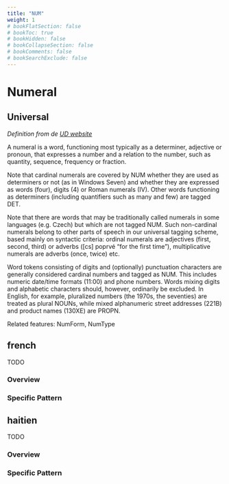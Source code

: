 ```yaml
---
title: "NUM"
weight: 1
# bookFlatSection: false
# bookToc: true
# bookHidden: false
# bookCollapseSection: false
# bookComments: false
# bookSearchExclude: false
---
```


# Numeral  

## Universal  

*Definition from de [UD website](https://universaldependencies.org/u/pos/NUM.html)*

A numeral is a word, functioning most typically as a determiner, adjective or pronoun, that expresses a number and a relation to the number, such as quantity, sequence, frequency or fraction.

Note that cardinal numerals are covered by NUM whether they are used as determiners or not (as in Windows Seven) and whether they are expressed as words (four), digits (4) or Roman numerals (IV). Other words functioning as determiners (including quantifiers such as many and few) are tagged DET.

Note that there are words that may be traditionally called numerals in some languages (e.g. Czech) but which are not tagged NUM. Such non-cardinal numerals belong to other parts of speech in our universal tagging scheme, based mainly on syntactic criteria: ordinal numerals are adjectives (first, second, third) or adverbs ([cs] poprvé “for the first time”), multiplicative numerals are adverbs (once, twice) etc.

Word tokens consisting of digits and (optionally) punctuation characters are generally considered cardinal numbers and tagged as NUM. This includes numeric date/time formats (11:00) and phone numbers. Words mixing digits and alphabetic characters should, however, ordinarily be excluded. In English, for example, pluralized numbers (the 1970s, the seventies) are treated as plural NOUNs, while mixed alphanumeric street addresses (221B) and product names (130XE) are PROPN.

Related features: NumForm, NumType




## french

TODO
### Overview

### Specific Pattern




## haitien

TODO
### Overview

### Specific Pattern


